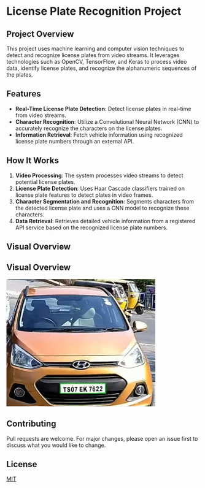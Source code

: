 # License Plate Recognition Project

## Project Overview
This project uses machine learning and computer vision techniques to detect and recognize license plates from video streams. It leverages technologies such as OpenCV, TensorFlow, and Keras to process video data, identify license plates, and recognize the alphanumeric sequences of the plates.

## Features
- **Real-Time License Plate Detection**: Detect license plates in real-time from video streams.
- **Character Recognition**: Utilize a Convolutional Neural Network (CNN) to accurately recognize the characters on the license plates.
- **Information Retrieval**: Fetch vehicle information using recognized license plate numbers through an external API.

## How It Works
1. **Video Processing**: The system processes video streams to detect potential license plates.
2. **License Plate Detection**: Uses Haar Cascade classifiers trained on license plate features to detect plates in video frames.
3. **Character Segmentation and Recognition**: Segments characters from the detected license plate and uses a CNN model to recognize these characters.
4. **Data Retrieval**: Retrieves detailed vehicle information from a registered API service based on the recognized license plate numbers.

## Visual Overview

## Visual Overview

![License Plate Recognition](https://github.com/nupurrathod/License_detection/blob/main/test2.jpeg)


## Contributing
Pull requests are welcome. For major changes, please open an issue first to discuss what you would like to change.

## License
[MIT](https://choosealicense.com/licenses/mit/)

